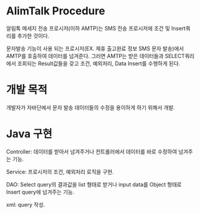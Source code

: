 # AlimTalk Procedure
 알림톡 메세지 전송 프로시저(이하 AMTP)는 SMS 전송 프로시저에 조건 및 Insert쿼리를 추가한 것이다.
 
 문자발송 기능이 사용 되는 프로시저(EX. 제휴 출고완료 정보 SMS 문자 발송)에서 AMTP를 호출하여 데이터를 넘겨준다.
그러면 AMTP는 받은 데이터들과 SELECT쿼리에서 조회되는 Result값들을 갖고 조건, 예외처리, Data Insert를 수행하게 된다.

# 개발 목적
 개발자가 자바단에서 문자 발송 데이터들의 수정을 용이하게 하기 위해서 개발.
 
# Java 구현
 Controller: 데이터를 받아서 넘겨주거나 컨트롤러에서 데이터를 바로 수정하여 넘겨주는 기능.
 
 Service: 프로시저의 조건, 예외처리 로직을 구현.
 
 DAO: Select query의 결과값을 list 형태로 받거나 input data를 Object 형태로 Insert query에 넘겨주는 기능.
 
 xml: query 작성.
